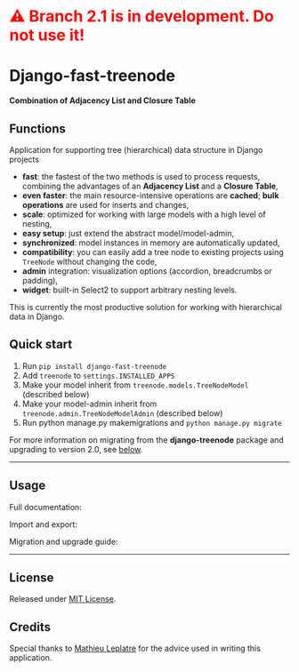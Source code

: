 
# <span style="color:red">⚠️ Branch 2.1 is in development. Do not use it!</span>


# Django-fast-treenode 
__Combination of Adjacency List and Closure Table__

## Functions
Application for supporting tree (hierarchical) data structure in Django projects
* **fast**: the fastest of the two methods is used to process requests, combining the advantages of an **Adjacency List** and a **Closure Table**,
* **even faster**: the main resource-intensive operations are **cached**; **bulk operations** are used for inserts and changes,
* **scale**: optimized for working with large models with a high level of nesting,
* **easy setup**: just extend the abstract model/model-admin,
* **synchronized**: model instances in memory are automatically updated,
* **compatibility**: you can easily add a tree node to existing projects using `TreeNode` without changing the code,
* **admin** integration: visualization options (accordion, breadcrumbs or padding),
* **widget**: built-in Select2 to support arbitrary nesting levels.

This is currently the most productive solution for working with hierarchical data in Django.

## Quick start
1. Run ```pip install django-fast-treenode```
2. Add ```treenode``` to ```settings.INSTALLED_APPS```
3. Make your model inherit from ```treenode.models.TreeNodeModel``` (described below)
4. Make your model-admin inherit from ```treenode.admin.TreeNodeModelAdmin``` (described below)
5. Run python manage.py makemigrations and ```python manage.py migrate```

For more information on migrating from the **django-treenode** package and upgrading to version 2.0, see [below](#migration-guide).

---

## Usage

Full documentation: 

Import and export:

Migration and upgrade guide:

---

## License
Released under [MIT License](https://github.com/TimurKady/django-fast-treenode/blob/main/LICENSE).

## Credits
Special thanks to [Mathieu Leplatre](https://blog.mathieu-leplatre.info/pages/about.html) for the advice used in writing this application.
